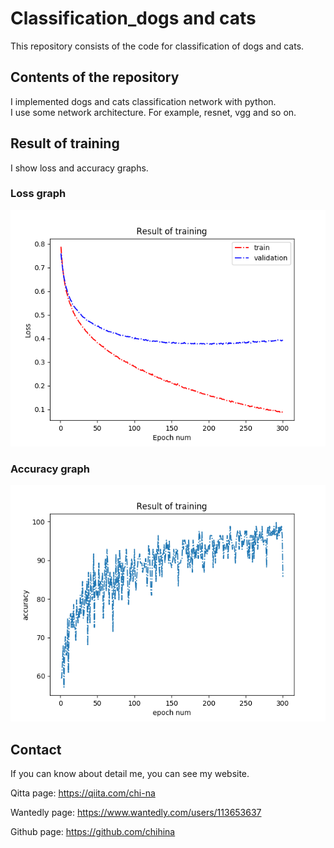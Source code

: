 # Classification_dogs and cats
This repository consists of the code for classification of dogs and cats.

## Contents of the repository
I implemented dogs and cats classification network with python.  
I use some network architecture. For example, resnet, vgg and so on.  

## Result of training
I show loss and accuracy graphs. 

### Loss graph
![Loss graph](loss_figure.png)

### Accuracy graph
![Accuracy graph](https://github.com/chihina/Classification_dogs_and_cats/blob/master/acc_figure.png)

## Contact
If you can know about detail me, you can see my website.

Qitta page: https://qiita.com/chi-na  

Wantedly page: https://www.wantedly.com/users/113653637  

Github page: https://github.com/chihina
